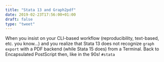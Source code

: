 ```yaml
---
title: "Stata 13 and Graph2pdf"
date: 2019-02-23T17:56:00+01:00
draft: false
type: "tweet"
---
```


When you insist on your CLI-based workflow (reproducibility, text-based, etc.
you know...) and you realize that Stata 13 does not recognize `graph export`
with a PDF backend (while Stata 15 does) from a Terminal. Back to Encapsulated
PostScript then, like in the 90s! `#stata`

